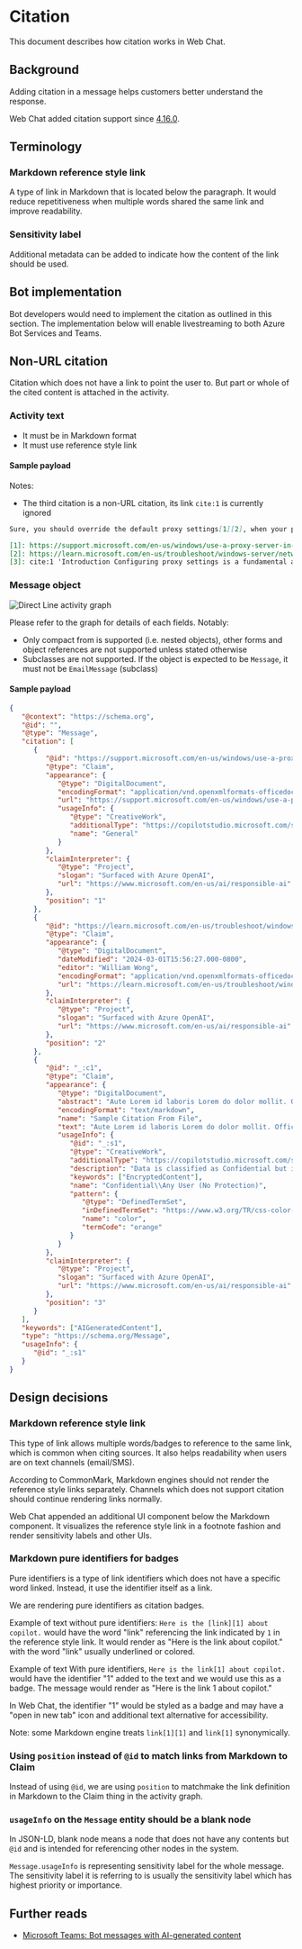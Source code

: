 # Citation

This document describes how citation works in Web Chat.

## Background

Adding citation in a message helps customers better understand the response.

Web Chat added citation support since [4.16.0](../CHANGELOG.md#4160---2023-11-16).

## Terminology

### Markdown reference style link

A type of link in Markdown that is located below the paragraph. It would reduce repetitiveness when multiple words shared the same link and improve readability.

### Sensitivity label

Additional metadata can be added to indicate how the content of the link should be used.

## Bot implementation

Bot developers would need to implement the citation as outlined in this section. The implementation below will enable livestreaming to both Azure Bot Services and Teams.

## Non-URL citation

Citation which does not have a link to point the user to. But part or whole of the cited content is attached in the activity.

### Activity text

-  It must be in Markdown format
-  It must use reference style link

#### Sample payload

Notes:

-  The third citation is a non-URL citation, its link `cite:1` is currently ignored

```md
Sure, you should override the default proxy settings[1]​[2], when your proxy server requires authentication[3].

[1]: https://support.microsoft.com/en-us/windows/use-a-proxy-server-in-windows-03096c53-0554-4ffe-b6ab-8b1deee8dae1 'Use a proxy server in Windows'
[2]: https://learn.microsoft.com/en-us/troubleshoot/windows-server/networking/configure-proxy-server-settings 'Configure proxy server settings - Windows Server'
[3]: cite:1 'Introduction Configuring proxy settings is a fundamental aspect...'
```

### Message object

![Direct Line activity graph](../media/direct-line-activity-graph.png)

Please refer to the graph for details of each fields. Notably:

-  Only compact from is supported (i.e. nested objects), other forms and object references are not supported unless stated otherwise
-  Subclasses are not supported. If the object is expected to be `Message`, it must not be `EmailMessage` (subclass)

#### Sample payload

```json
{
   "@context": "https://schema.org",
   "@id": "",
   "@type": "Message",
   "citation": [
      {
         "@id": "https://support.microsoft.com/en-us/windows/use-a-proxy-server-in-windows-03096c53-0554-4ffe-b6ab-8b1deee8dae1",
         "@type": "Claim",
         "appearance": {
            "@type": "DigitalDocument",
            "encodingFormat": "application/vnd.openxmlformats-officedocument.wordprocessingml.document",
            "url": "https://support.microsoft.com/en-us/windows/use-a-proxy-server-in-windows-03096c53-0554-4ffe-b6ab-8b1deee8dae1",
            "usageInfo": {
               "@type": "CreativeWork",
               "additionalType": "https://copilotstudio.microsoft.com/sensitivity-labels/v1",
               "name": "General"
            }
         },
         "claimInterpreter": {
            "@type": "Project",
            "slogan": "Surfaced with Azure OpenAI",
            "url": "https://www.microsoft.com/en-us/ai/responsible-ai"
         },
         "position": "1"
      },
      {
         "@id": "https://learn.microsoft.com/en-us/troubleshoot/windows-server/networking/configure-proxy-server-settings",
         "@type": "Claim",
         "appearance": {
            "@type": "DigitalDocument",
            "dateModified": "2024-03-01T15:56:27.000-0800",
            "editor": "William Wong",
            "encodingFormat": "application/vnd.openxmlformats-officedocument.wordprocessingml.document",
            "url": "https://learn.microsoft.com/en-us/troubleshoot/windows-server/networking/configure-proxy-server-settings"
         },
         "claimInterpreter": {
            "@type": "Project",
            "slogan": "Surfaced with Azure OpenAI",
            "url": "https://www.microsoft.com/en-us/ai/responsible-ai"
         },
         "position": "2"
      },
      {
         "@id": "_:c1",
         "@type": "Claim",
         "appearance": {
            "@type": "DigitalDocument",
            "abstract": "Aute Lorem id laboris Lorem do dolor mollit. Officia dolore dolor do culpa nostrud velit officia...",
            "encodingFormat": "text/markdown",
            "name": "Sample Citation From File",
            "text": "Aute Lorem id laboris Lorem do dolor mollit. Officia dolore dolor do culpa nostrud velit officia magna ut aute pariatur excepteur ut cupidatat.",
            "usageInfo": {
               "@id": "_:s1",
               "@type": "CreativeWork",
               "additionalType": "https://copilotstudio.microsoft.com/sensitivity-labels/v1",
               "description": "Data is classified as Confidential but is NOT PROTECTED to allow access by approved NDA business partners. If a higher level of protection is needed please change the sensitivity level of the cited content.",
               "keywords": ["EncryptedContent"],
               "name": "Confidential\\Any User (No Protection)",
               "pattern": {
                  "@type": "DefinedTermSet",
                  "inDefinedTermSet": "https://www.w3.org/TR/css-color-4/",
                  "name": "color",
                  "termCode": "orange"
               }
            }
         },
         "claimInterpreter": {
            "@type": "Project",
            "slogan": "Surfaced with Azure OpenAI",
            "url": "https://www.microsoft.com/en-us/ai/responsible-ai"
         },
         "position": "3"
      }
   ],
   "keywords": ["AIGeneratedContent"],
   "type": "https://schema.org/Message",
   "usageInfo": {
      "@id": "_:s1"
   }
}
```

## Design decisions

### Markdown reference style link

This type of link allows multiple words/badges to reference to the same link, which is common when citing sources. It also helps readability when users are on text channels (email/SMS).

According to CommonMark, Markdown engines should not render the reference style links separately. Channels which does not support citation should continue rendering links normally.

Web Chat appended an additional UI component below the Markdown component. It visualizes the reference style link in a footnote fashion and render sensitivity labels and other UIs.

### Markdown pure identifiers for badges

Pure identifiers is a type of link identifiers which does not have a specific word linked. Instead, it use the identifier itself as a link.

We are rendering pure identifiers as citation badges.

Example of text without pure identifiers: `Here is the [link][1] about copilot.` would have the word "link" referencing the link indicated by `1` in the reference style link. It would render as "Here is the link about copilot." with the word "link" usually underlined or colored.

Example of text With pure identifiers, `Here is the link[1] about copilot.` would have the identifier "1" added to the text and we would use this as a badge. The message would render as "Here is the link 1 about copilot."

In Web Chat, the identifier "1" would be styled as a badge and may have a "open in new tab" icon and additional text alternative for accessibility.

Note: some Markdown engine treats `link[1][1]` and `link[1]` synonymically.

### Using `position` instead of `@id` to match links from Markdown to Claim

Instead of using `@id`, we are using `position` to matchmake the link definition in Markdown to the Claim thing in the activity graph.

### `usageInfo` on the `Message` entity should be a blank node

In JSON-LD, blank node means a node that does not have any contents but `@id` and is intended for referencing other nodes in the system.

`Message.usageInfo` is representing sensitivity label for the whole message. The sensitivity label it is referring to is usually the sensitivity label which has highest priority or importance.

## Further reads

-  [Microsoft Teams: Bot messages with AI-generated content](https://learn.microsoft.com/en-us/microsoftteams/platform/bots/how-to/bot-messages-ai-generated-content?tabs=after%2Cbotmessage#citations)
